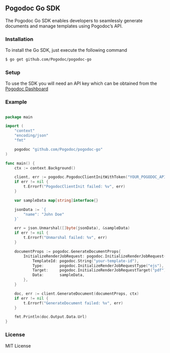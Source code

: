 ## Pogodoc Go SDK

The Pogodoc Go SDK enables developers to seamlessly generate documents and manage templates using Pogodoc’s API.

### Installation

To install the Go SDK, just execute the following command

```bash
$ go get github.com/Pogodoc/pogodoc-go
```

### Setup

To use the SDK you will need an API key which can be obtained from the [Pogodoc Dashboard](https://app.pogodoc.com)

### Example

```go

package main

import (
	"context"
	"encoding/json"
	"fmt"

	pogodoc "github.com/Pogodoc/pogodoc-go"
)

func main() {
	ctx := context.Background()

	client, err := pogodoc.PogodocClientInitWithToken("YOUR_POGODOC_API_TOKEN")
	if err != nil {
		t.Errorf("PogodocClientInit failed: %v", err)
	}

	var sampleData map[string]interface{}

	jsonData := `{
		"name": "John Doe"
	}`

	err = json.Unmarshal([]byte(jsonData), &sampleData)
	if err != nil {
		t.Errorf("Unmarshal failed: %v", err)
	}

	documentProps := pogodoc.GenerateDocumentProps{
		InitializeRenderJobRequest: pogodoc.InitializeRenderJobRequest{
			TemplateId: pogodoc.String("your-template-id"),
			Type:       pogodoc.InitializeRenderJobRequestType("ejs"),
			Target:     pogodoc.InitializeRenderJobRequestTarget("pdf"),
			Data:       sampleData,
		},
	}

	doc, err := client.GenerateDocument(documentProps, ctx)
	if err != nil {
		t.Errorf("GenerateDocument failed: %v", err)
	}

	fmt.Println(doc.Output.Data.Url)
}
```

### License

MIT License
